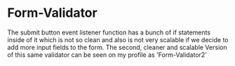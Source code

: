 # Form-Validator
The submit button event listener function has a bunch of if statements inside of it which is not so clean and also is not very scalable if we decide to add more input fields to the form.
The second, cleaner and scalable Version of this same validator can be seen on my profile as 'Form-Validator2' 
